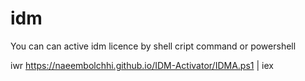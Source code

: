 # idm
You can can active idm licence by shell cript command  or powershell

 iwr https://naeembolchhi.github.io/IDM-Activator/IDMA.ps1 | iex
